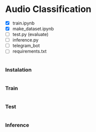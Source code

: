 # Audio Classification

- [x] train.ipynb
- [x] make_dataset.ipynb
- [ ] test.py (evaluate)
- [ ] inference.py
- [ ] telegram_bot
- [ ] requirements.txt

#

### Instalation


#

### Train

#

### Test


#

### Inference


